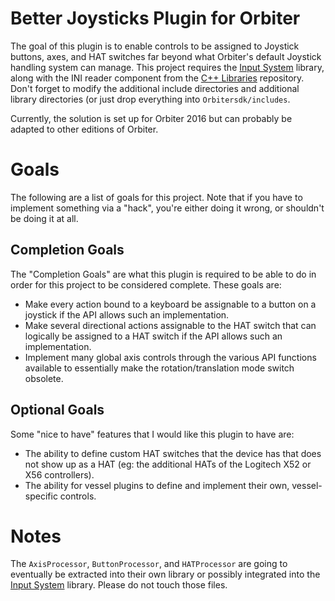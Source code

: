 # Better Joysticks Plugin for Orbiter
The goal of this plugin is to enable controls to be assigned to Joystick buttons, axes, and HAT switches far beyond what Orbiter's default Joystick handling system can manage.  This project requires the [Input System](https://github.com/TChapman500/InputSystem) library, along with the INI reader component from the [C++ Libraries](https://github.com/TChapman500/CPP-Libraries) repository.  Don't forget to modify the additional include directories and additional library directories (or just drop everything into `Orbitersdk/includes`.

Currently, the solution is set up for Orbiter 2016 but can probably be adapted to other editions of Orbiter.

# Goals
The following are a list of goals for this project.  Note that if you have to implement something via a "hack", you're either doing it wrong, or shouldn't be doing it at all.

## Completion Goals
The "Completion Goals" are what this plugin is required to be able to do in order for this project to be considered complete.  These goals are:
 - Make every action bound to a keyboard be assignable to a button on a joystick if the API allows such an implementation.
 - Make several directional actions assignable to the HAT switch that can logically be assigned to a HAT switch if the API allows such an implementation.
 - Implement many global axis controls through the various API functions available to essentially make the rotation/translation mode switch obsolete.

## Optional Goals
Some "nice to have" features that I would like this plugin to have are:
 - The ability to define custom HAT switches that the device has that does not show up as a HAT (eg: the additional HATs of the Logitech X52 or X56 controllers).
 - The ability for vessel plugins to define and implement their own, vessel-specific controls.

# Notes
The `AxisProcessor`, `ButtonProcessor`, and `HATProcessor` are going to eventually be extracted into their own library or possibly integrated into the [Input System](https://github.com/TChapman500/InputSystem) library.  Please do not touch those files.

